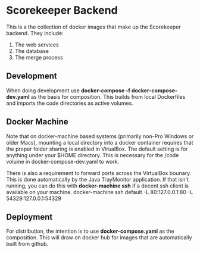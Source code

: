 
# Scorekeeper Backend

This is a the collection of docker images that make up the Scorekeeper backend.
They include:
1. The web services
1. The database
1. The merge process

## Development

When doing development use **docker-compose -f docker-compose-dev.yaml** as the basis for composition.
This builds from local Dockerfiles and imports the code directories as active volumes.

## Docker Machine

Note that on docker-machine based systems (primarily non-Pro Windows or older Macs), mounting a local directory
into a docker container requires that the proper folder sharing is enabled in VirualBox.  The default setting
is for anything under your $HOME directory.  This is necessary for the /code volume in docker-compose-dev.yaml
to work.

There is also a requirement to forward ports across the VirtualBox bounary.  This is done automatically
by the Java TrayMonitor application.  If that isn't running, you can do this with **docker-machine ssh** if a 
decent ssh client is available on your machine.
    docker-machine ssh default -L 80:127.0.0.1:80 -L 54329:127.0.0.1:54329

## Deployment

For distribution, the intention is to use **docker-compose.yaml** as the composition.  This will draw
on docker hub for images that are automatically built from github.

